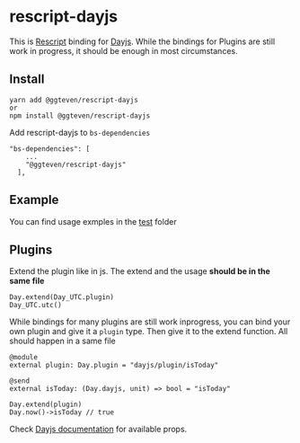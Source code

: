 # rescript-dayjs
This is [Rescript](https://rescript-lang.org/docs/manual/latest/api) binding for [Dayjs](https://day.js.org/en/). While the bindings for Plugins are still work in progress, it should be enough in most circumstances.

## Install
```
yarn add @ggteven/rescript-dayjs
or
npm install @ggteven/rescript-dayjs
```
Add rescript-dayjs to `bs-dependencies`
```
"bs-dependencies": [
    ...
    "@ggteven/rescript-dayjs"
  ],
```

## Example
You can find usage exmples in the [test](https://github.com/timerg/rescript-dayjs/tree/main/test) folder


## Plugins
Extend the plugin like in js. The extend and the usage **should be in the same file**
```
Day.extend(Day_UTC.plugin)
Day_UTC.utc()
```

While bindings for many plugins are still work inprogress, you can bind your own plugin and give it a `plugin` type. Then give it to the extend function. All should happen in a same file
```
@module
external plugin: Day.plugin = "dayjs/plugin/isToday"

@send
external isToday: (Day.dayjs, unit) => bool = "isToday"

Day.extend(plugin)
Day.now()->isToday // true
```

Check [Dayjs documentation](https://day.js.org/docs/en/installation/installation) for available props.
